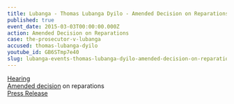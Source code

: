 ```yaml
---
title: Lubanga - Thomas Lubanga Dyilo - Amended Decision on Reparations
published: true
event_date: 2015-03-03T00:00:00.000Z
action: Amended Decision on Reparations
case: the-prosecutor-v-lubanga
accused: thomas-lubanga-dyilo
youtube_id: GB6STmp7e40
slug: lubanga-events-thomas-lubanga-dyilo-amended-decision-on-reparations
---
```



[Hearing](https://youtu.be/GB6STmp7e40)
<br>[Amended decision](https://www.icc-cpi.int/Pages/record.aspx?docNo=ICC-01/04-01/06-3129) on reparations
<br>[Press Release](https://www.icc-cpi.int/pages/item.aspx?name=PR1092)